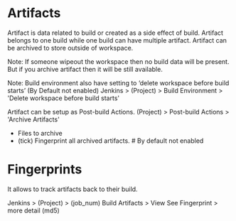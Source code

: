 
# Artifacts
Artifact is data related to build or created as a side effect of build.
Artifact belongs to one build while one build can have multiple artifact.
Artifact can be archived to store outside of workspace. 

Note: If someone wipeout the workspace then no build data will be present. But if you archive artifact then it will be still available.

Note: Build environment also have setting to ‘delete workspace before build starts’ (By Default not enabled)
Jenkins > (Project) > Build Environment > 'Delete workspace before build starts'

Artifact can be setup as Post-build Actions.
(Project) > Post-build Actions > 'Archive Artifacts'
- Files to archive
- (tick) Fingerprint all archived artifacts.   # By default not enabled



# Fingerprints
It allows to track artifacts back to their build. 

Jenkins > (Project) > (job_num)
Build Artifacts > View 
See Fingerprint > more detail (md5) 
